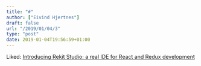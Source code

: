 ```yaml
---
title: "#"
author: ["Eivind Hjertnes"]
draft: false
url: "/2019/01/04/3"
type: "post"
date: 2019-01-04T19:56:59+01:00
---
```


Liked:
[Introducing
Rekit Studio: a real IDE for React and Redux development](https://medium.freecodecamp.org/introducing-rekit-studio-a-real-ide-for-react-and-redux-development-baf0c99cb542)
